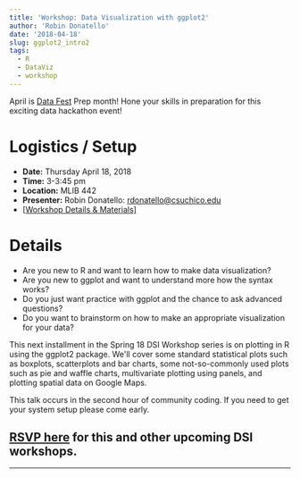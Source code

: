 ```yaml
---
title: 'Workshop: Data Visualization with ggplot2'
author: 'Robin Donatello'
date: '2018-04-18'
slug: ggplot2_intro2
tags:
  - R
  - DataViz
  - workshop
---
```



April is [Data Fest](https://csucdsi.github.io/datafest/) Prep month! Hone your skills in preparation for this exciting data hackathon event!

# Logistics / Setup

* **Date:** Thursday April 18, 2018 
* **Time:** 3-3:45 pm
* **Location:** MLIB 442
* **Presenter:** Robin Donatello: rdonatello@csuchico.edu 
* [[Workshop Details & Materials]](/event/ggplot2_intro2/)


# Details

* Are you new to R and want to learn how to make data visualization? 
* Are you new to ggplot and want to understand more how the syntax works? 
* Do you just want practice with ggplot and the chance to ask advanced questions?
* Do you want to brainstorm on how to make an appropriate visualization for your data? 

This next installment in the Spring 18 DSI Workshop series is on plotting in R using the ggplot2 package.
We'll cover some standard statistical plots such as boxplots, scatterplots and bar charts, some not-so-commonly used plots such as pie and waffle charts, multivariate plotting using panels, and plotting spatial data on Google Maps. 

This talk occurs in the second hour of community coding. If you need to get your system setup please come early.


## [RSVP here](https://goo.gl/forms/mMUf1QRezqAY0ID03) for this and other upcoming DSI workshops. 


----

